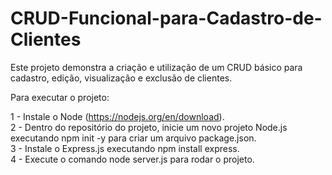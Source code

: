 # CRUD-Funcional-para-Cadastro-de-Clientes  
Este projeto demonstra a criação e utilização de um CRUD básico para cadastro, edição, visualização e exclusão de clientes.  

Para executar o projeto:  

1 - Instale o Node (https://nodejs.org/en/download).  
2 - Dentro do repositório do projeto, inicie um novo projeto Node.js executando npm init -y para criar um arquivo package.json.  
3 - Instale o Express.js executando npm install express.  
4 - Execute o comando node server.js para rodar o projeto.  
